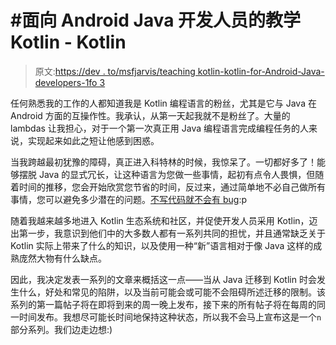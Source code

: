 # #面向 Android Java 开发人员的教学 Kotlin - Kotlin

> 原文:[https://dev . to/msfjarvis/teaching kotlin-kotlin-for-Android-Java-developers-1fo 3](https://dev.to/msfjarvis/teachingkotlin-kotlin-for-android-java-developers-1fo3)

任何熟悉我的工作的人都知道我是 Kotlin 编程语言的粉丝，尤其是它与 Java 在 Android 方面的互操作性。我承认，从第一天起我就不是粉丝了。大量的 lambdas 让我担心，对于一个第一次真正用 Java 编程语言完成编程任务的人来说，实现起来如此之短让他感到困惑。

当我跨越最初犹豫的障碍，真正进入科特林的时候，我惊呆了。一切都好多了！能够摆脱 Java 的显式冗长，让这种语言为您做一些事情，起初有点令人畏惧，但随着时间的推移，您会开始欣赏您节省的时间，反过来，通过简单地不必自己做所有事情，您可以避免多少潜在的问题。[不写代码就不会有 bug](https://github.com/kelseyhightower/nocode):p

随着我越来越多地进入 Kotlin 生态系统和社区，并促使开发人员采用 Kotlin，迈出第一步，我意识到他们中的大多数人都有一系列共同的担忧，并且通常缺乏关于 Kotlin 实际上带来了什么的知识，以及使用一种“新”语言相对于像 Java 这样的成熟庞然大物有什么缺点。

因此，我决定发表一系列的文章来概括这一点——当从 Java 迁移到 Kotlin 时会发生什么，好处和常见的陷阱，以及当前可能会或可能不会阻碍所述迁移的限制。该系列的第一篇帖子将在即将到来的周一晚上发布，接下来的所有帖子将在每周的同一时间发布。我想尽可能长时间地保持这种状态，所以我不会马上宣布这是一个`n`部分系列。我们边走边想:)